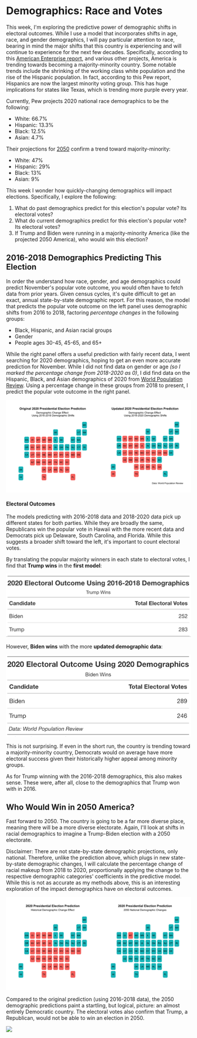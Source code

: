 # Demographics: Race and Votes 
This week, I'm exploring the predictive power of demographic shifts in electoral outcomes. While I use a model that incorporates shifts in age, race, and gender demographics, I will pay particular attention to race, bearing in mind the major shifts that this country is experiencing and will continue to experience for the next few decades. Specifically, according to this [American Enterprise report](https://www.aei.org/research-products/report/states-change-demographic-evolution-american-electorate-1974-2060/), and various other projects, America is trending towards becoming a majority-minority country. Some notable trends include the shrinking of the working class white population and the rise of the Hispanic population. In fact, according to this Pew report, Hispanics are now the largest minority voting group. This has huge implications for states like Texas, which is trending more purple every year. 

Currently, Pew projects 2020 national race demographics to be the following:
- White: 66.7%
- Hispanic: 13.3%
- Black: 12.5%
- Asian: 4.7%

Their projections for [2050](https://www.pewresearch.org/hispanic/2008/02/11/us-population-projections-2005-2050/) confirm a trend toward majority-minority: 
- White: 47% 
- Hispanic: 29%
- Black: 13% 
- Asian: 9%

This week I wonder how quickly-changing demographics will impact elections. Specifically, I explore the following: 
1. What do past demographics predict for this election's popular vote? Its electoral votes?
2. What do current demographics predict for this election's popular vote? Its electoral votes?
3. If Trump and Biden were running in a majority-minority America (like the projected 2050 America), who would win this election? 

## 2016-2018 Demographics Predicting This Election
In order the understand how race, gender, and age demographics could predict November's popular vote outcome, you would often have to fetch data from prior years. Given census cycles, it's quite difficult to get an exact, annual state-by-state demographic report. For this reason, the model that predicts the popular vote outcome on the left panel uses demographic shifts from 2016 to 2018, factoring *percentage changes* in the following groups: 
- Black, Hispanic, and Asian racial groups
- Gender
- People ages 30-45, 45-65, and 65+

While the right panel offers a useful prediction with fairly recent data, I went searching for 2020 demographics, hoping to get an even more accurate prediction for November. While I did not find data on gender or age *(so I marked the percentage change from 2018-2020 as 0)*, I did find data on the Hispanic, Black, and Asian demographics of 2020 from [World Population Review](https://worldpopulationreview.com/states/states-by-race). Using a percentage change in these groups from 2018 to present, I predict the popular vote outcome in the right panel. 

![](../images/2020_plot.png)

#### Electoral Outcomes
The models predicting with 2016-2018 data and 2018-2020 data pick up different states for both parties. While they are broadly the same, Republicans win the popular vote in Hawaii with the more recent data and Democrats pick up Delaware, South Carolina, and Florida. While this suggests a broader shift toward the left, it's important to count electoral votes. 

By translating the popular majority winners in each state to electoral votes, I find that **Trump wins** in the **first model**: 

![](../images/trump_electoral.png)

However, **Biden wins** with the more **updated demographic data**: 

![](../images/biden_electoral.png)

This is not surprising. If even in the short run, the country is trending toward a majority-minority country, Democrats would on average have more electoral success given their historically higher appeal among minority groups. 

As for Trump winning with the 2016-2018 demographics, this also makes sense. These were, after all, close to the demographics that Trump won with in 2016. 

## Who Would Win in 2050 America? 
Fast forward to 2050. The country is going to be a far more diverse place, meaning there will be a more diverse electorate. Again, I'll look at shifts in racial demographics to imagine a Trump-Biden election with a 2050 electorate. 

Disclaimer: There are not state-by-state demographic projections, only national. Therefore, unlike the prediction above, which plugs in new state-by-state demographic changes, I will calculate the percentage change of racial makeup from 2018 to 2020, proportionally applying the change to the respective demographic categories' coefficients in the predictive model. While this is not as accurate as my methods above, this is an interesting exploration of the impact demographics have on electoral outcomes. 

![](../images/2050_plot.png)

Compared to the original prediction (using 2016-2018 data), the 2050 demographic predictions paint a startling, but logical, picture: an almost entirely Democratic country. The electoral votes also confirm that Trump, a Republican, would not be able to win an election in 2050. 

![](../images/2050_electoral.png)



 
